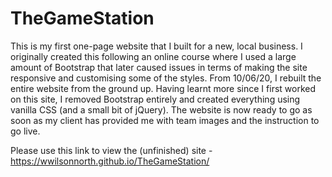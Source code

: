 # TheGameStation
This is my first one-page website that I built for a new, local business. I originally created this following an online course where I used a large amount of Bootstrap that later caused issues in terms of making the site responsive and customising some of the styles. From 10/06/20, I rebuilt the entire website from the ground up. Having learnt more since I first worked on this site, I removed Bootstrap entirely and created everything using vanilla CSS (and a small bit of jQuery). The website is now ready to go as soon as my client has provided me with team images and the instruction to go live.

Please use this link to view the (unfinished) site - https://wwilsonnorth.github.io/TheGameStation/
